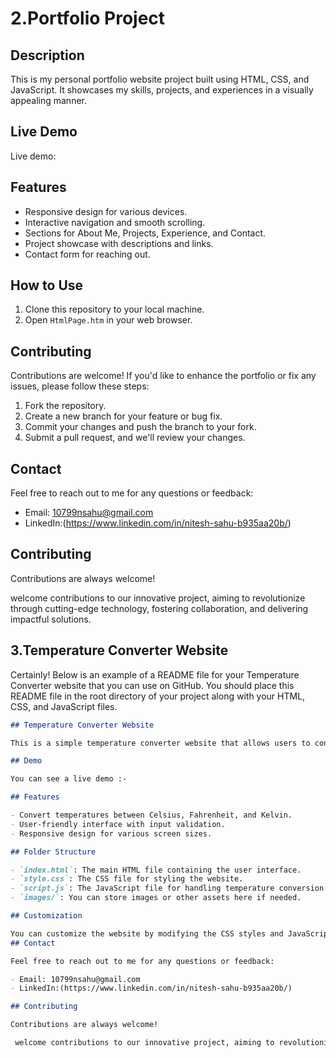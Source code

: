# 2.Portfolio Project

## Description

This is my personal portfolio website project built using HTML, CSS, and JavaScript. It showcases my skills, projects, and experiences in a visually appealing manner.

## Live Demo

Live demo:

## Features

- Responsive design for various devices.
- Interactive navigation and smooth scrolling.
- Sections for About Me, Projects, Experience, and Contact.
- Project showcase with descriptions and links.
- Contact form for reaching out.

## How to Use

1. Clone this repository to your local machine.
2. Open `HtmlPage.htm` in your web browser.

## Contributing

Contributions are welcome! If you'd like to enhance the portfolio or fix any issues, please follow these steps:
1. Fork the repository.
2. Create a new branch for your feature or bug fix.
3. Commit your changes and push the branch to your fork.
4. Submit a pull request, and we'll review your changes.




## Contact

Feel free to reach out to me for any questions or feedback:

- Email: 10799nsahu@gmail.com
- LinkedIn:(https://www.linkedin.com/in/nitesh-sahu-b935aa20b/)

## Contributing

Contributions are always welcome!

 welcome contributions to our innovative project, aiming to revolutionize  through cutting-edge technology, fostering collaboration, and delivering impactful solutions.




## 3.Temperature Converter Website


Certainly! Below is an example of a README file for your Temperature Converter website that you can use on GitHub. You should place this README file in the root directory of your project along with your HTML, CSS, and JavaScript files.

```markdown
## Temperature Converter Website

This is a simple temperature converter website that allows users to convert temperatures between Celsius, Fahrenheit, and Kelvin.

## Demo

You can see a live demo :-

## Features

- Convert temperatures between Celsius, Fahrenheit, and Kelvin.
- User-friendly interface with input validation.
- Responsive design for various screen sizes.

## Folder Structure

- `index.html`: The main HTML file containing the user interface.
- `style.css`: The CSS file for styling the website.
- `script.js`: The JavaScript file for handling temperature conversion.
- `images/`: You can store images or other assets here if needed.

## Customization

You can customize the website by modifying the CSS styles and JavaScript code to match your preferences or add additional features.
## Contact

Feel free to reach out to me for any questions or feedback:

- Email: 10799nsahu@gmail.com
- LinkedIn:(https://www.linkedin.com/in/nitesh-sahu-b935aa20b/)

## Contributing

Contributions are always welcome!

 welcome contributions to our innovative project, aiming to revolutionize  through cutting-edge technology, fostering collaboration, and delivering impactful solutions.

